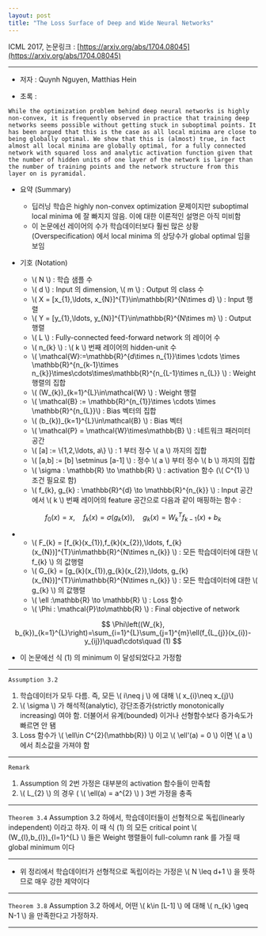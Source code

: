 ```yaml
---
layout: post
title: "The Loss Surface of Deep and Wide Neural Networks"
---
```


ICML 2017, 논문링크 : [https://arxiv.org/abs/1704.08045](https://arxiv.org/abs/1704.08045)

---

- 저자 : Quynh Nguyen, Matthias Hein

- 초록 :

```text
While the optimization problem behind deep neural networks is highly non-convex, it is frequently observed in practice that training deep networks seems possible without getting stuck in suboptimal points. It has been argued that this is the case as all local minima are close to being globally optimal. We show that this is (almost) true, in fact almost all local minima are globally optimal, for a fully connected network with squared loss and analytic activation function given that the number of hidden units of one layer of the network is larger than the number of training points and the network structure from this layer on is pyramidal.
```

- 요약 (Summary)
	- 딥러닝 학습은 highly non-convex optimization 문제이지만 suboptimal local minima 에 잘 빠지지 않음. 이에 대한 이론적인 설명은 아직 미비함 	 
	- 이 논문에선 레이어의 수가 학습데이터보다 훨씬 많은 상황(Overspecification) 에서 local minima 의 상당수가 global optimal 임을 보임


- 기호 (Notation)
	- \\( N \\) : 학습 샘플 수
	- \\( d \\) : Input 의 dimension, \\( m \\) : Output 의 class 수
	- \\( X = [x_{1},\ldots, x_{N}]^{T}\in\mathbb{R}^{N\times d} \\) : Input 행렬
	- \\( Y = [y_{1},\ldots, y_{N}]^{T}\in\mathbb{R}^{N\times m} \\) : Output 행렬
	- \\( L \\) : Fully-connected feed-forward network 의 레이어 수
	- \\( n_{k} \\) : \\( k \\) 번째 레이어의 hidden-unit 수
	- \\( \mathcal{W}:=\mathbb{R}^{d\times n_{1}}\times \cdots \times \mathbb{R}^{n_{k-1}\times n_{k}}\times\cdots\times\mathbb{R}^{n_{L-1}\times n_{L}} \\) : Weight 행렬의 집합
	- \\( (W_{k})_{k=1}^{L}\in\mathcal{W} \\) : Weight 행렬
	- \\( \mathcal{B} := \mathbb{R}^{n_{1}}\times \cdots \times \mathbb{R}^{n_{L}}\\) : Bias 벡터의 집합
	- \\( (b_{k})_{k=1}^{L}\in\mathcal{B} \\) : Bias 벡터
	- \\( \mathcal{P} = \mathcal{W}\times\mathbb{B} \\) : 네트워크 패러미터 공간
	- \\( [a] := \\{1,2,\ldots, a\\} \\) : 1 부터 정수 \\( a \\) 까지의 집합
	- \\( [a,b] := [b] \setminus [a-1] \\) : 정수 \\( a \\) 부터 정수 \\( b \\) 까지의 집합
	- \\( \sigma : \mathbb{R} \to \mathbb{R} \\) : activation 함수 (\\( C^{1} \\) 조건 필요로 함)
	- \\( f_{k}, g_{k} : \mathbb{R}^{d} \to \mathbb{R}^{n_{k}} \\) : Input 공간에서 \\( k \\) 번째 레이어의 feature 공간으로 다음과 같이 매핑하는 함수 :

$$
f_{0}(x)=x,\quad f_{k}(x)=\sigma(g_{k}(x)),\quad g_{k}(x)=W_{k}^{T}f_{k-1}(x)+b_{k}
$$

-	- \\( F_{k} = [f_{k}(x_{1}),f_{k}(x_{2}),\ldots, f_{k}(x_{N})]^{T}\in\mathbb{R}^{N\times n_{k}} \\) : 모든 학습데이터에 대한 \\( f_{k} \\) 의 값행렬
	- \\( G_{k} = [g_{k}(x_{1}),g_{k}(x_{2}),\ldots, g_{k}(x_{N})]^{T}\in\mathbb{R}^{N\times n_{k}} \\) : 모든 학습데이터에 대한 \\( g_{k} \\) 의 값행렬	
	- \\( \ell :\mathbb{R} \to \mathbb{R} \\) : Loss 함수 
	- \\( \Phi : \mathcal{P}\to\mathbb{R} \\) : Final objective of network

$$
\Phi\left((W_{k}, b_{k})_{k=1}^{L}\right)=\sum_{i=1}^{L}\sum_{j=1}^{m}\ell(f_{L_{j}}(x_{i})-y_{ij})\quad\cdots\quad (1)
$$

- 이 논문에선 식 (1) 의 minimum 이 달성되었다고 가정함

---

`Assumption 3.2` 
1. 학습데이터가 모두 다름. 즉, 모든 \\( i\neq j \\) 에 대해 \\( x_{i}\neq x_{j}\\)
2. \\( \sigma \\) 가 해석적(analytic), 강단조증가(strictly monotonically increasing) 여야 함. 더불어서 유계(bounded) 이거나 선형함수보다 증가속도가 빠르면 안 됌
3. Loss 함수가 \\( \ell\in C^{2}(\mathbb{R}) \\) 이고 \\( \ell'(a) = 0 \\) 이면 \\( a \\) 에서 최소값을 가져야 함

---

`Remark` 
1. Assumption 의 2번 가정은 대부분의 activation 함수들이 만족함
2. \\( L_{2} \\) 의 경우 ( \\( \ell(a) = a^{2} \\) ) 3번 가정을 충족

---

`Theorem 3.4` Assumption 3.2 하에서, 학습데이터들이 선형적으로 독립(linearly independent) 이라고 하자. 이 때 식 (1) 의 모든 critical point \\( (W_{l},b_{l})_{l=1}^{L} \\) 들은 Weight 행렬들이 full-column rank 를 가질 때 global minimum 이다


---

- 위 정리에서 학습데이터가 선형적으로 독립이라는 가정은 \\( N \leq d+1 \\) 을 뜻하므로 매우 강한 제약이다

---

`Theorem 3.8` Assumption 3.2 하에서, 어떤 \\( k\in [L-1] \\) 에 대해 \\( n_{k} \geq N-1 \\) 을 만족한다고 가정하자.  

---